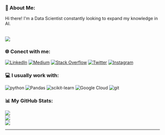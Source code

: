 ### 💫 About Me:
Hi there! I'm a Data Scientist constantly looking to expand my knowledge in AI.<br><br><br>
[![](https://visitcount.itsvg.in/api?id=tamiriscrepalde&icon=7&color=4)](https://visitcount.itsvg.in)



### 🌐 Conect with me:
[![LinkedIn](https://img.shields.io/badge/LinkedIn-%230077B5.svg?logo=linkedin&logoColor=white)](https://linkedin.com/in/tamiriscrepalde)
[![Medium](https://img.shields.io/badge/Medium-12100E?logo=medium&logoColor=white)](https://medium.com/@tamiriscrepalde)
[![Stack Overflow](https://img.shields.io/badge/-Stackoverflow-FE7A16?logo=stack-overflow&logoColor=white)](https://stackoverflow.com/users/11779941)
[![Twitter](https://img.shields.io/badge/Twitter-%231DA1F2.svg?logo=Twitter&logoColor=white)](https://twitter.com/TCrepalde) 
[![Instagram](https://img.shields.io/badge/Instagram-%23E4405F.svg?logo=Instagram&logoColor=white)](https://instagram.com/tcrepalde)



### 💻 I usually work with:
![python](https://img.shields.io/badge/Python-3776AB?style=for-the-badge&logo=python&style=flat&logoColor=white) 
![Pandas](https://img.shields.io/badge/pandas-%23150458.svg?style=flat&logo=pandas&logoColor=white) 
![scikit-learn](https://img.shields.io/badge/scikit--learn-%23F7931E.svg?style=flat&logo=scikit-learn&logoColor=white) 
![Google Cloud](https://img.shields.io/badge/Google%20Cloud-%234285F4.svg?style=flat&logo=google-cloud&logoColor=white) 
![git](https://img.shields.io/badge/Git-E34F26?style=for-the-badge&logo=git&style=flat&logoColor=white)



### 📊 My GitHub Stats:
![](https://github-readme-stats.vercel.app/api?username=tamiriscrepalde&theme=dark&hide_border=true&include_all_commits=false&count_private=true)<br/>
![](https://github-readme-streak-stats.herokuapp.com/?user=tamiriscrepalde&theme=dark&hide_border=true)<br/>
![](https://github-readme-stats.vercel.app/api/top-langs/?username=tamiriscrepalde&theme=dark&hide_border=true&include_all_commits=false&count_private=true&layout=compact)


---


<!-- Proudly created with GPRM ( https://gprm.itsvg.in ) -->
